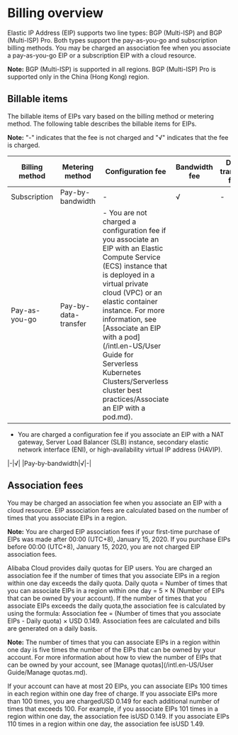 # Billing overview

Elastic IP Address \(EIP\) supports two line types: BGP \(Multi-ISP\) and BGP \(Multi-ISP\) Pro. Both types support the pay-as-you-go and subscription billing methods. You may be charged an association fee when you associate a pay-as-you-go EIP or a subscription EIP with a cloud resource.

**Note:** BGP \(Multi-ISP\) is supported in all regions. BGP \(Multi-ISP\) Pro is supported only in the China \(Hong Kong\) region.

## Billable items

The billable items of EIPs vary based on the billing method or metering method. The following table describes the billable items for EIPs.

**Note:** "-" indicates that the fee is not charged and "√" indicates that the fee is charged.

|Billing method|Metering method|Configuration fee|Bandwidth fee|Data transfer fee|
|--------------|---------------|-----------------|-------------|-----------------|
|Subscription|Pay-by-bandwidth|-|√|-|
|Pay-as-you-go|Pay-by-data-transfer|-   You are not charged a configuration fee if you associate an EIP with an Elastic Compute Service \(ECS\) instance that is deployed in a virtual private cloud \(VPC\) or an elastic container instance. For more information, see [Associate an EIP with a pod](/intl.en-US/User Guide for Serverless Kubernetes Clusters/Serverless cluster best practices/Associate an EIP with a pod.md).
-   You are charged a configuration fee if you associate an EIP with a NAT gateway, Server Load Balancer \(SLB\) instance, secondary elastic network interface \(ENI\), or high-availability virtual IP address \(HAVIP\).

|-|√|
|Pay-by-bandwidth|√|-|

## Association fees

You may be charged an association fee when you associate an EIP with a cloud resource. EIP association fees are calculated based on the number of times that you associate EIPs in a region.

**Note:** You are charged EIP association fees if your first-time purchase of EIPs was made after 00:00 \(UTC+8\), January 15, 2020. If you purchase EIPs before 00:00 \(UTC+8\), January 15, 2020, you are not charged EIP association fees.

Alibaba Cloud provides daily quotas for EIP users. You are charged an association fee if the number of times that you associate EIPs in a region within one day exceeds the daily quota. Daily quota = Number of times that you can associate EIPs in a region within one day = 5 × N \(Number of EIPs that can be owned by your account\). If the number of times that you associate EIPs exceeds the daily quota,the association fee is calculated by using the formula: Association fee = \(Number of times that you associate EIPs - Daily quota\) × USD 0.149. Association fees are calculated and bills are generated on a daily basis.

**Note:** The number of times that you can associate EIPs in a region within one day is five times the number of the EIPs that can be owned by your account. For more information about how to view the number of EIPs that can be owned by your account, see [Manage quotas](/intl.en-US/User Guide/Manage quotas.md).

If your account can have at most 20 EIPs, you can associate EIPs 100 times in each region within one day free of charge. If you associate EIPs more than 100 times, you are chargedUSD 0.149 for each additional number of times that exceeds 100. For example, if you associate EIPs 101 times in a region within one day, the association fee isUSD 0.149. If you associate EIPs 110 times in a region within one day, the association fee isUSD 1.49.

